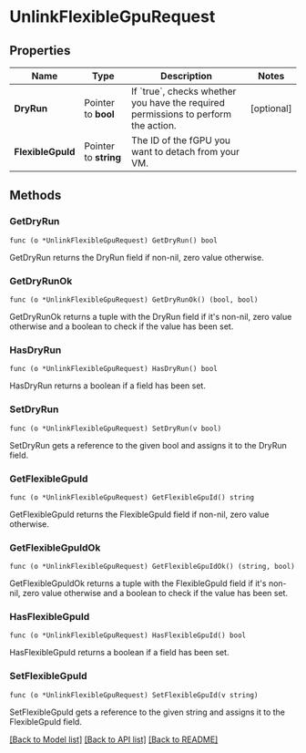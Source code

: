 # UnlinkFlexibleGpuRequest

## Properties

Name | Type | Description | Notes
------------ | ------------- | ------------- | -------------
**DryRun** | Pointer to **bool** | If &#x60;true&#x60;, checks whether you have the required permissions to perform the action. | [optional] 
**FlexibleGpuId** | Pointer to **string** | The ID of the fGPU you want to detach from your VM. | 

## Methods

### GetDryRun

`func (o *UnlinkFlexibleGpuRequest) GetDryRun() bool`

GetDryRun returns the DryRun field if non-nil, zero value otherwise.

### GetDryRunOk

`func (o *UnlinkFlexibleGpuRequest) GetDryRunOk() (bool, bool)`

GetDryRunOk returns a tuple with the DryRun field if it's non-nil, zero value otherwise
and a boolean to check if the value has been set.

### HasDryRun

`func (o *UnlinkFlexibleGpuRequest) HasDryRun() bool`

HasDryRun returns a boolean if a field has been set.

### SetDryRun

`func (o *UnlinkFlexibleGpuRequest) SetDryRun(v bool)`

SetDryRun gets a reference to the given bool and assigns it to the DryRun field.

### GetFlexibleGpuId

`func (o *UnlinkFlexibleGpuRequest) GetFlexibleGpuId() string`

GetFlexibleGpuId returns the FlexibleGpuId field if non-nil, zero value otherwise.

### GetFlexibleGpuIdOk

`func (o *UnlinkFlexibleGpuRequest) GetFlexibleGpuIdOk() (string, bool)`

GetFlexibleGpuIdOk returns a tuple with the FlexibleGpuId field if it's non-nil, zero value otherwise
and a boolean to check if the value has been set.

### HasFlexibleGpuId

`func (o *UnlinkFlexibleGpuRequest) HasFlexibleGpuId() bool`

HasFlexibleGpuId returns a boolean if a field has been set.

### SetFlexibleGpuId

`func (o *UnlinkFlexibleGpuRequest) SetFlexibleGpuId(v string)`

SetFlexibleGpuId gets a reference to the given string and assigns it to the FlexibleGpuId field.


[[Back to Model list]](../README.md#documentation-for-models) [[Back to API list]](../README.md#documentation-for-api-endpoints) [[Back to README]](../README.md)


